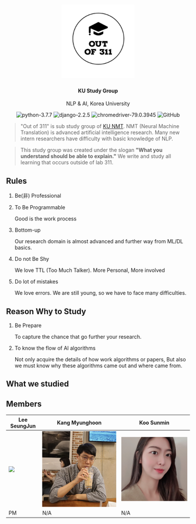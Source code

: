 <h1 align="center">
  <br>
  <a><img src="assets/out of 311-logos.png" alt="logo" width=200px></a>
</h1>

<h4 align="center">KU Study Group</h4>
<p align="center">NLP & AI, Korea University</p>

<p align="center">
    <img alt="python-3.7.7" src="https://img.shields.io/badge/NLP--blue"/>
    <img alt="django-2.2.5" src="https://img.shields.io/badge/Machine Learning--yellow"/>
    <img alt="chromedriver-79.0.3945" src="https://img.shields.io/badge/Math in AI--blueviolet"/>
    <img alt="GitHub" src="https://img.shields.io/github/license/metterian/redbttn-seoul-studio"/>
</p>


> "Out of 311" is sub study group of [KU NMT](https://kunmt.org). NMT (Neural Machine Translation) is advanced artificial intelligence research. Many new intern researchers have difficulty with basic knowledge of NLP.

> This study group was created under the slogan **"What you understand should be able to explain."** We write and study all learning that occurs outside of lab 311.



## Rules

1. Be(非) Professional

2. To Be Programmable

   Good is the work process

3. Bottom-up

   Our research domain is almost advanced and further way from ML/DL basics.

4. Do not Be Shy

   We love TTL (Too Much Talker). More Personal, More involved

5. Do lot of mistakes

   We love errors. We are still young, so we have to face many difficulties.



## Reason Why to Study

1. Be Prepare

   To capture the chance that go further your research.

2. To know the flow of AI algorithms

   Not only acquire the details of  how work algorithms or papers, But also we must know why these algorithms came out and where came from.


## What we studied



## Members

Lee SeungJun | Kang Myunghoon | Koo Sunmin
---------|----------|---------
 ![](https://avatars.githubusercontent.com/u/15345023?v=4) | ![](assets/avatar2.png) | ![](assets/avatar3.jpeg)
 PM | N/A | N/A



